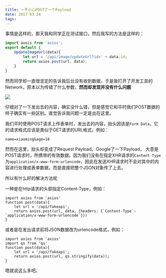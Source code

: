 ```yaml
---
title: 一不小心POST了一个Payload
date: 2017-03-24
tags:
---
```


事情是这样的，那天我和同学正在测试接口，然后我写的方法是这样的：
```javascript
import axois from 'axios';
export default {
    UpdateImageUrl(data){
        let url = '/api/image/updateUrl?id=' + data.id;
        return axios.post(url, data);
    }
}
```
然而同学却一直很坚定的告诉我后台没有收到数据，于是我打开了开发工具的Network，原本以为传错了什么参数，**然而却发现并没有什么问题**

![](http://morensblog-static.tengtengtengteng.com/img/post/20170324post-request-payload-1.png)

仔细对了一下发出去的内容，确实没什么错，但是感觉它和平时我们POST数据的样子确实有一些区别。直觉告诉我问题一定是出在这里。

我们平时使用POST请求上传表单时，发出去的内容，抬头因该是`Form Data`，它的请求格式应该是类似于GET请求的URL格式，例如：
```
name=xiaoming&age=18
```
然而在这里，抬头却变成了Request Payload。Google了一下Payload， 大意是POST请求时，所携带的有效数据。因为我们没有在指定XHR请求的`Content-Type`为`application/x-www-form-urlencode`，因此在发送XHR请求时不会对其中的内容进行处理成表单数据，而是直接把整个JSON对象传了上去。

所以有什么好的解决方法呢

一种是在http请求的头部指定Content-Type，例如：
```javascirpt
import axios from 'axios'
function post(data){
    let url = '/api/fakeapi';
    return axios.post(url, data, {headers: {`Content-Type`: `application/x-www-form-urlencode`}})
}
```

或者是在发出请求前将JSON数据改为urlencode格式，例如：
```javascirpt
import axios from 'axios'
import qs from 'qs'
function post(data){
    let url = '/api/fakeapi';
    return axios.post(url, qs.stringify(data));
}
```
嗯就说这么多吧。